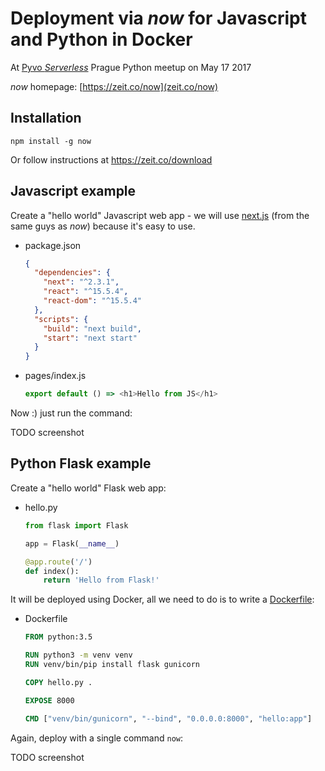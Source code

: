 Deployment via _now_ for Javascript and Python in Docker
========================================================

At [Pyvo _Serverless_](https://pyvo.cz/praha-pyvo/2017-05/) Prague Python meetup on May 17 2017

_now_ homepage: [https://zeit.co/now](zeit.co/now)


Installation
------------

    npm install -g now
    
Or follow instructions at https://zeit.co/download


Javascript example
------------------

Create a "hello world" Javascript web app - we will use [next.js](https://github.com/zeit/next.js/) (from the same guys as _now_) because it's easy to use.

- package.json

  ```json
  {
    "dependencies": {
      "next": "^2.3.1",
      "react": "^15.5.4",
      "react-dom": "^15.5.4"
    },
    "scripts": {
      "build": "next build",
      "start": "next start"
    }
  }
  ```

- pages/index.js

  ```javascript
  export default () => <h1>Hello from JS</h1>
  ```

Now :) just run the command:

TODO screenshot


Python Flask example
--------------------

Create a "hello world" Flask web app:

- hello.py

  ```python
  from flask import Flask

  app = Flask(__name__)

  @app.route('/')
  def index():
      return 'Hello from Flask!'
  ```

It will be deployed using Docker, all we need to do is to write a [Dockerfile](https://docs.docker.com/engine/reference/builder/):

- Dockerfile

  ```Dockerfile
  FROM python:3.5

  RUN python3 -m venv venv 
  RUN venv/bin/pip install flask gunicorn

  COPY hello.py .

  EXPOSE 8000

  CMD ["venv/bin/gunicorn", "--bind", "0.0.0.0:8000", "hello:app"]
  ```


Again, deploy with a single command `now`:

TODO screenshot

      
      
